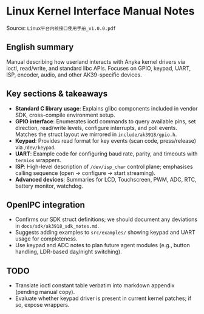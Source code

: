 # Linux Kernel Interface Manual Notes

Source: `Linux平台内核接口使用手册_v1.0.0.pdf`

## English summary
Manual describing how userland interacts with Anyka kernel drivers via ioctl, read/write, and standard libc APIs. Focuses on GPIO, keypad, UART, ISP, encoder, audio, and other AK39-specific devices.

## Key sections & takeaways
- **Standard C library usage**: Explains glibc components included in vendor SDK, cross-compile environment setup.
- **GPIO interface**: Enumerates ioctl commands to query available pins, set direction, read/write levels, configure interrupts, and poll events. Matches the struct layout we mirrored in `include/ak3918/gpio.h`.
- **Keypad**: Provides read format for key events (scan code, press/release) via `/dev/keypad`.
- **UART**: Example code for configuring baud rate, parity, and timeouts with `termios` wrappers.
- **ISP**: High-level description of `/dev/isp_char` control plane; emphasises calling sequence (open → configure → start streaming).
- **Advanced devices**: Summaries for LCD, Touchscreen, PWM, ADC, RTC, battery monitor, watchdog.

## OpenIPC integration
- Confirms our SDK struct definitions; we should document any deviations in `docs/sdk/ak3918_sdk_notes.md`.
- Suggests adding examples to `src/examples/` showing keypad and UART usage for completeness.
- Use keypad and ADC notes to plan future agent modules (e.g., button handling, LDR-based day/night switching).

## TODO
- Translate ioctl constant table verbatim into markdown appendix (pending manual copy).
- Evaluate whether keypad driver is present in current kernel patches; if so, expose wrappers.
